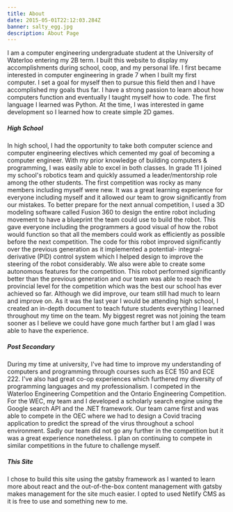 ```yaml
---
title: About
date: 2015-05-01T22:12:03.284Z
banner: salty_egg.jpg
description: About Page
---
```

I am a computer engineering undergraduate student at the University of Waterloo entering my 2B term. I built this website to display my accomplishments during school, coop, and my personal life. I first became interested in computer engineering in grade 7 when I built my first computer. I set a goal for myself then to pursue this field then and I have accomplished my goals thus far. I have a strong passion to learn about how computers function and eventually I taught myself how to code. The first language I learned was Python. At the time, I was interested in game development so I learned how to create simple 2D games. 

##### High School

In high school, I had the opportunity to take both computer science and computer engineering electives which cemented my goal of becoming a computer engineer. With my prior knowledge of building computers & programming, I was easily able to excel in both classes. In grade 11 I joined my school's robotics team and quickly assumed a leader/mentorship role among the other students. The first competition was rocky as many members including myself were new. It was a great learning experience for everyone including myself and it allowed our team to grow significantly from our mistakes. To better prepare for the next annual competition, I used a 3D modeling software called Fusion 360 to design the entire robot including movement to have a blueprint the team could use to build the robot. This gave everyone including the programmers a good visual of how the robot would function so that all the members could work as efficiently as possible before the next competition. The code for this robot improved significantly over the previous generation as it implemented a potential- integral-derivative (PID) control system which I helped design to improve the steering of the robot considerably. We also were able to create some autonomous features for the competition. This robot performed significantly better than the previous generation and our team was able to reach the provincial level for the competition which was the best our school has ever achieved so far. Although we did improve, our team still had much to learn and improve on. As it was the last year I would be attending high school, I created an in-depth document to teach future students everything I learned throughout my time on the team. My biggest regret was not joining the team sooner as I believe we could have gone much farther but I am glad I was able to have the experience.

##### Post Secondary

During my time at university, I've had time to improve my understanding of computers and programming through courses such as ECE 150 and ECE 222. I've also had great co-op experiences which furthered my diversity of programming languages and my professionalism. I competed in the Waterloo Engineering Competition and the Ontario Engineering Competition. For the WEC, my team and I developed a scholarly search engine using the Google search API and the .NET framework. Our team came first and was able to compete in the OEC where we had to design a Covid tracing application to predict the spread of the virus throughout a school environment. Sadly our team did not go any further in the competition but it was a great experience nonetheless. I plan on continuing to compete in similar competitions in the future to challenge myself.

##### This Site

I chose to build this site using the gatsby framework as I wanted to learn more about react and the out-of-the-box content management with gatsby makes management for the site much easier. I opted to used Netlify CMS as it is free to use and something new to me.